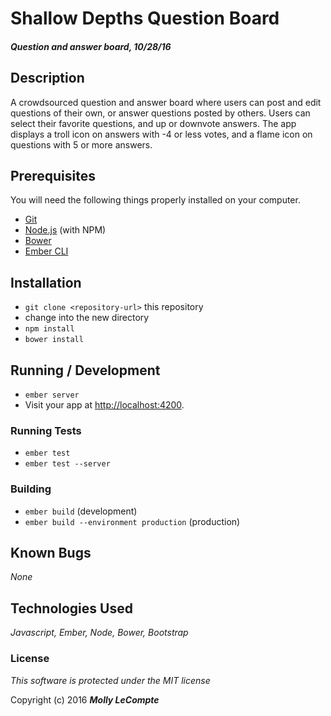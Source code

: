 # Shallow Depths Question Board

#### _Question and answer board, 10/28/16_

## Description

A crowdsourced question and answer board where users can post and edit questions of their own, or answer questions posted by others. Users can select their favorite questions, and up or downvote answers. The app displays a troll icon on answers with -4 or less votes, and a flame icon on questions with 5 or more answers.

## Prerequisites

You will need the following things properly installed on your computer.

* [Git](http://git-scm.com/)
* [Node.js](http://nodejs.org/) (with NPM)
* [Bower](http://bower.io/)
* [Ember CLI](http://ember-cli.com/)

## Installation

* `git clone <repository-url>` this repository
* change into the new directory
* `npm install`
* `bower install`

## Running / Development

* `ember server`
* Visit your app at [http://localhost:4200](http://localhost:4200).

### Running Tests

* `ember test`
* `ember test --server`

### Building

* `ember build` (development)
* `ember build --environment production` (production)

## Known Bugs
_None_


## Technologies Used
_Javascript, Ember, Node, Bower, Bootstrap_

### License

*This software is protected under the MIT license*

Copyright (c) 2016 **_Molly LeCompte_**
